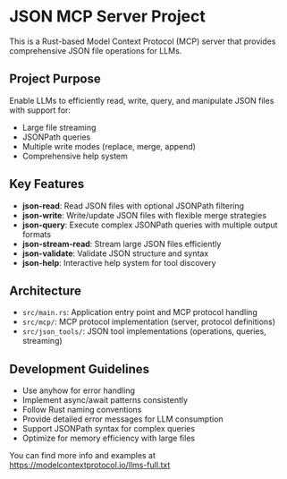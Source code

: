 <!-- Use this file to provide workspace-specific custom instructions to Copilot. For more details, visit https://code.visualstudio.com/docs/copilot/copilot-customization#_use-a-githubcopilotinstructionsmd-file -->

# JSON MCP Server Project

This is a Rust-based Model Context Protocol (MCP) server that provides comprehensive JSON file operations for LLMs. 

## Project Purpose
Enable LLMs to efficiently read, write, query, and manipulate JSON files with support for:
- Large file streaming
- JSONPath queries
- Multiple write modes (replace, merge, append)
- Comprehensive help system

## Key Features
- **json-read**: Read JSON files with optional JSONPath filtering
- **json-write**: Write/update JSON files with flexible merge strategies
- **json-query**: Execute complex JSONPath queries with multiple output formats
- **json-stream-read**: Stream large JSON files efficiently
- **json-validate**: Validate JSON structure and syntax
- **json-help**: Interactive help system for tool discovery

## Architecture
- `src/main.rs`: Application entry point and MCP protocol handling
- `src/mcp/`: MCP protocol implementation (server, protocol definitions)
- `src/json_tools/`: JSON tool implementations (operations, queries, streaming)

## Development Guidelines
- Use anyhow for error handling
- Implement async/await patterns consistently
- Follow Rust naming conventions
- Provide detailed error messages for LLM consumption
- Support JSONPath syntax for complex queries
- Optimize for memory efficiency with large files

You can find more info and examples at https://modelcontextprotocol.io/llms-full.txt
